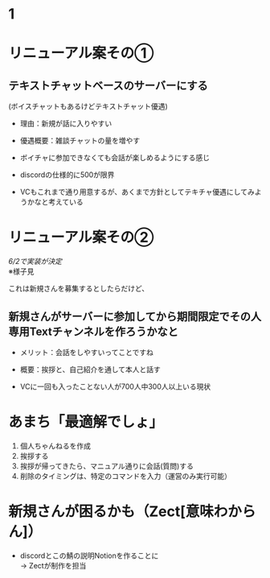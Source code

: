 # 1

# リニューアル案その①

## テキストチャットベースのサーバーにする  
(ボイスチャットもあるけどテキストチャット優遇)

- 理由：新規が話に入りやすい
- 優遇概要：雑談チャットの量を増やす

- ボイチャに参加できなくても会話が楽しめるようにする感じ
- discordの仕様的に500が限界

- VCもこれまで通り用意するが、あくまで方針としてテキチャ優遇にしてみようかなと考えている


# リニューアル案その②

*6/2で実装が決定*  
※様子見

これは新規さんを募集するとしたらだけど、
## 新規さんがサーバーに参加してから期間限定でその人専用Textチャンネルを作ろうかなと

- メリット：会話をしやすいってことですね
- 概要：挨拶と、自己紹介を通して本人と話す

- VCに一回も入ったことない人が700人中300人以上いる現状


# あまち「最適解でしょ」

1. 個人ちゃんねるを作成
1. 挨拶する
1. 挨拶が帰ってきたら、マニュアル通りに会話(質問)する
1. 削除のタイミングは、特定のコマンドを入力（運営のみ実行可能）


# 新規さんが困るかも（Zect[意味わからん]）
- discordとこの鯖の説明Notionを作ることに  
-> Zectが制作を担当
